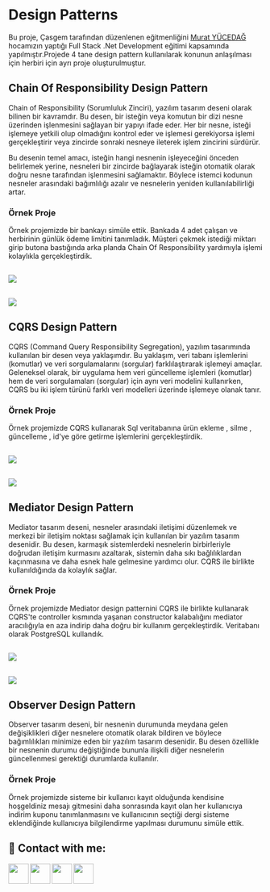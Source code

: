 # Design Patterns

 Bu proje, Çasgem tarafından düzenlenen eğitmenliğini [Murat YÜCEDAĞ](https://www.udemy.com/user/murat-yucedag-3/) hocamızın yaptığı Full Stack .Net Development eğitimi kapsamında
 yapılmıştır.Projede 4 tane design pattern kullanılarak konunun anlaşılması için herbiri için ayrı proje oluşturulmuştur.

## Chain Of Responsibility Design Pattern

Chain of Responsibility (Sorumluluk Zinciri), yazılım tasarım deseni olarak bilinen bir kavramdır. Bu desen, bir isteğin veya komutun bir dizi nesne üzerinden 
işlenmesini sağlayan bir yapıyı ifade eder. Her bir nesne, isteği işlemeye yetkili olup olmadığını kontrol eder ve işlemesi gerekiyorsa işlemi gerçekleştirir 
veya zincirde sonraki nesneye ileterek işlem zincirini sürdürür.

Bu desenin temel amacı, isteğin hangi nesnenin işleyeceğini önceden belirlemek yerine, nesneleri bir zincirde bağlayarak isteğin otomatik olarak doğru nesne tarafından 
işlenmesini sağlamaktır. Böylece istemci kodunun nesneler arasındaki bağımlılığı azalır ve nesnelerin yeniden kullanılabilirliği artar.
### Örnek Proje
Örnek projemizde bir bankayı simüle ettik. Bankada 4 adet çalışan ve herbirinin günlük ödeme limitini tanımladık. Müşteri çekmek istediği miktarı girip butona bastığında 
arka planda Chain Of Responsibility
yardımıyla işlemi kolaylıkla gerçekleştirdik.

![](https://i.hizliresim.com/9b1w7dc.png)
------------
![](https://i.hizliresim.com/305zddh.png)
------------

## CQRS Design Pattern

CQRS (Command Query Responsibility Segregation), yazılım tasarımında kullanılan bir desen veya yaklaşımdır. Bu yaklaşım, veri tabanı işlemlerini (komutlar) 
ve veri sorgulamalarını (sorgular) farklılaştırarak işlemeyi amaçlar. Geleneksel olarak, bir uygulama hem veri güncelleme işlemleri (komutlar) hem de veri 
sorgulamaları (sorgular) için aynı veri modelini kullanırken, CQRS bu iki işlem türünü farklı veri modelleri üzerinde işlemeye olanak tanır.

### Örnek Proje
Örnek projemizde CQRS kullanarak Sql veritabanına ürün ekleme , silme , güncelleme , id'ye göre getirme işlemlerini gerçekleştirdik.

![](https://i.hizliresim.com/e4bvdg2.png)
------------
![](https://i.hizliresim.com/l1nb13a.png)
------------

## Mediator Design Pattern

Mediator tasarım deseni, nesneler arasındaki iletişimi düzenlemek ve merkezi bir iletişim noktası sağlamak için kullanılan bir yazılım tasarım desenidir. 
Bu desen, karmaşık sistemlerdeki nesnelerin birbirleriyle doğrudan iletişim kurmasını azaltarak, sistemin daha sıkı bağlılıklardan kaçınmasına ve daha esnek 
hale gelmesine yardımcı olur. CQRS ile birlikte kullanıldığında da kolaylık sağlar.


### Örnek Proje
Örnek projemizde Mediator design patternini CQRS ile birlikte kullanarak CQRS'te controller kısmında yaşanan constructor kalabalığını mediator aracılığıyla en aza indirip
daha doğru bir kullanım gerçekleştirdik. Veritabanı olarak PostgreSQL kullandık.

![](https://i.hizliresim.com/mvzpoua.png)
------------
![](https://i.hizliresim.com/ha5zb99.png)
------------

## Observer Design Pattern

Observer tasarım deseni, bir nesnenin durumunda meydana gelen değişiklikleri diğer nesnelere otomatik olarak bildiren ve böylece bağımlılıkları minimize eden 
bir yazılım tasarım desenidir. Bu desen özellikle bir nesnenin durumu değiştiğinde bununla ilişkili diğer nesnelerin güncellenmesi 
gerektiği durumlarda kullanılır.


### Örnek Proje
Örnek projemizde sisteme bir kullanıcı kayıt olduğunda kendisine hoşgeldiniz mesajı gitmesini daha sonrasında kayıt olan her kullanıcıya indirim kuponu tanımlanmasını ve kullanıcının seçtiği dergi 
sisteme eklendiğinde kullanıcıya bilgilendirme yapılması durumunu simüle ettik.


## 🔗 Contact with me:

[<img  align="left" width="40" src="https://i.hizliresim.com/exri7bb.png"  />][instagram]
[<img  align="left" width="40" src="https://i.hizliresim.com/f1rgvb3.png"  />][twitter]
[<img align="left"  width="40" src="https://i.hizliresim.com/3hvivrs.png"  />][linkedin]
[<img  align="left" width="40" src="https://i.hizliresim.com/9nz06zq.png"  />][gmail]

[instagram]: https://www.instagram.com/ugurfurkan64/
[twitter]: https://twitter.com/Furkanugur64
[linkedin]: https://www.linkedin.com/in/furkan-ugur64/
[gmail]: mailto:furkanugur64@gmail.com




